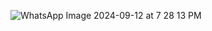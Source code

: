 ![WhatsApp Image 2024-09-12 at 7 28 13 PM](https://github.com/user-attachments/assets/0cad1d6e-73e1-42ca-909b-f722a4f7df56)
